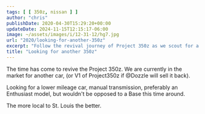```yaml
---
tags: [ [ 350z, nissan ] ]
author: "chris"
publishDate: 2020-04-30T15:29:20+00:00
updateDate: 2024-11-15T12:15:17-06:00
image: ~/assets/images/i/12-31-12/hg7.jpg
url: "2020/looking-for-another-350z"
excerpt: "Follow the revival journey of Project 350z as we scout for a lower mileage, manual transmission model, closest to St. Louis."
title: "Looking for another 350z"
---
```


The time has come to revive the Project 350z. We are currently in the market for another car, (or V1 of Project350z if @Dozzle will sell it back).

Looking for a lower mileage car, manual transmission, preferably an Enthusiast model, but wouldn't be opposed to a Base this time around.

The more local to St. Louis the better.

